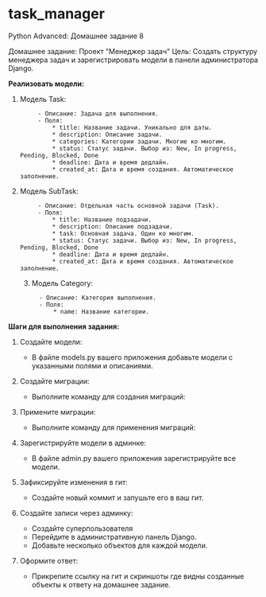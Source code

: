 # task_manager
Python Advanced: Домашнее задание 8

Домашнее задание: Проект "Менеджер задач"
Цель:
Создать структуру менеджера задач и зарегистрировать модели в панели администратора Django.

**Реализовать модели:**
1. Модель Task:
            
            - Описание: Задача для выполнения.
            - Поля:
                * title: Название задачи. Уникально для даты.
                * description: Описание задачи.
                * categories: Категории задачи. Многие ко многим.
                * status: Статус задачи. Выбор из: New, In progress, Pending, Blocked, Done
                * deadline: Дата и время дедлайн.
                * created_at: Дата и время создания. Автоматическое заполнение.


2. Модель SubTask:

            - Описание: Отдельная часть основной задачи (Task).
            - Поля:
                * title: Название подзадачи.
                * description: Описание подзадачи.
                * task: Основная задача. Один ко многим.
                * status: Статус задачи. Выбор из: New, In progress, Pending, Blocked, Done
                * deadline: Дата и время дедлайн.
                * created_at: Дата и время создания. Автоматическое заполнение.

   3. Модель Category:

            - Описание: Категория выполнения.
            - Поля:
                * name: Название категории.

**Шаги для выполнения задания:**
1. Создайте модели:
    - В файле models.py вашего приложения добавьте модели с указанными полями и описаниями.
2. Создайте миграции:
   - Выполните команду для создания миграций:
3. Примените миграции:
   - Выполните команду для применения миграций:
4. Зарегистрируйте модели в админке:
   - В файле admin.py вашего приложения зарегистрируйте все модели.
5. Зафиксируйте изменения в гит:
   - Создайте новый коммит и запушьте его в ваш гит.
6. Создайте записи через админку:
    - Создайте суперпользователя
    - Перейдите в административную панель Django.
    - Добавьте несколько объектов для каждой модели.

7. Оформите ответ:
   - Прикрепите ссылку на гит и скриншоты где видны созданные объекты к ответу на домашнее задание.